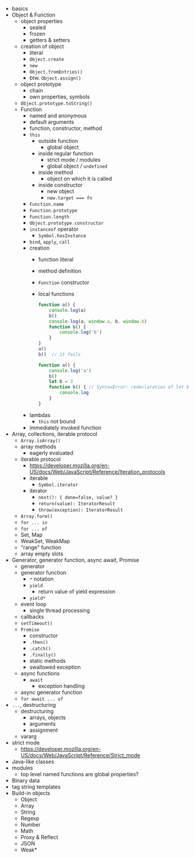 * basics
* Object & Function
    * object properties
        * sealed
        * frozen
        * getters & setters
    * creation of object
        * literal
        * `Object.create`
        * `new`
        * `Object.fromEntries()`
        * btw. `Object.assign()`
    * object prototype
        * chain
        * own properties, symbols
    * `Object.prototype.toString()`
    * Function
        * named and anonymous
        * default arguments
        * function, constructor, method
        * `this`
            * outside function
                * global object 
            * inside regular function
                * strict mode / modules
                * global object / `undefined`
            * inside method
                * object on which it is called
            * inside constructor
                * new object
                * `new.target === fn`
        * `Function.name`
        * `Function.prototype`
        * `Function.length`
        * `Object.prototype.constructor`
        * `instanceof` operator
            * `Symbol.hasInstance`
        * `bind`, `apply`, `call`
        * creation
            * function literal
            * method definition
            * `Function` constructor
            * local functions
              
              ```javascript
              function a() {
                  console.log(a)
                  b()
                  console.log(a, window.a, b, window.b)
                  function b() {
                      console.log('b')
                  }
              }
              a()
              b()  // it fails
              ```
              
              ```javascript
              function a() {
                  console.log('a')
                  b()
                  let b = 3
                  function b() { // SyntaxError: redeclaration of let b
                      console.log
                  }
              }
              ```
        * lambdas
            * `this` not bound
        * immediately invoked function
* Array, collections, iterable protocol
    * `Array.isArray()`
    * array methods
        * eagerly evaluated
    * iterable protocol
        * https://developer.mozilla.org/en-US/docs/Web/JavaScript/Reference/Iteration_protocols
        * iterable
            * `Symbol.iterator`
        * iterator
            * `next(): { done=false, value? }`
            * `return(value): IteratorResult`
            * `throw(exception): IteratorResult`
    * `Array.form()`
    * `for ... in`
    * `for ... of`
    * Set, Map
    * WeakSet, WeakMap
    * "range" function
    * array empty slots
* Generator, generator function, async await, Promise
    * generator
    * generator function
        * `*` notation
        * `yield`
            * return value of yield expression
        * `yield*`
    * event loop
        * single thread processing
    * callbacks
    * `setTimeout()`
    * `Promise`
        * constructor
        * `.then()`
        * `.catch()`
        * `.finally()`
        * static methods
        * swallowed exception
    * async functions
        * `await`
            * exception handling
    * async generator function
    * `for await ... of`
* `...`, destructuring
    * destructuring
        * arrays, objects
        * arguments
        * assignment
    * vararg
* strict mode
    * https://developer.mozilla.org/en-US/docs/Web/JavaScript/Reference/Strict_mode
* Java-like classes
* modules
  * top level named functions are global properties?
* Binary data
* tag string templates
* Build-in objects
    * Object
    * Array
    * String
    * Regexp
    * Number
    * Math
    * Proxy & Reflect
    * JSON
    * Weak*